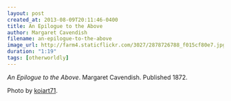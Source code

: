 ```yaml
---
layout: post
created_at: 2013-08-09T20:11:46-0400
title: An Epilogue to the Above
author: Margaret Cavendish
filename: an-epilogue-to-the-above
image_url: http://farm4.staticflickr.com/3027/2878726788_f015cf80e7.jpg
duration: "1:19"
tags: [otherworldly]
---
```


_An Epilogue to the Above_.  Margaret Cavendish.  Published 1872.

Photo by [koiart71](http://www.flickr.com/photos/koiart66/2878726788/).
